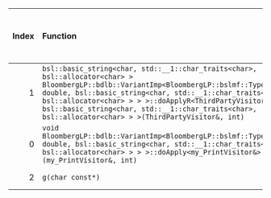 |   Index | Function                                                                                                                                                                                                                                                                                                                                                                   |   Difference in number of lines |   Function size difference in bytes | Disassembly                                                             | Number of lines in assumed build   | Number of bytes in assumed build   | Number of lines in ignored build   | Number of bytes in ignored build   |
|--------:|:---------------------------------------------------------------------------------------------------------------------------------------------------------------------------------------------------------------------------------------------------------------------------------------------------------------------------------------------------------------------------|--------------------------------:|------------------------------------:|:------------------------------------------------------------------------|:-----------------------------------|:-----------------------------------|:-----------------------------------|:-----------------------------------|
|       1 | `bsl::basic_string<char, std::__1::char_traits<char>, bsl::allocator<char> > BloombergLP::bdlb::VariantImp<BloombergLP::bslmf::TypeList<int, double, bsl::basic_string<char, std::__1::char_traits<char>, bsl::allocator<char> > > >::doApplyR<ThirdPartyVisitor&, bsl::basic_string<char, std::__1::char_traits<char>, bsl::allocator<char> > >(ThirdPartyVisitor&, int)` |                             -13 |                                 -64 | [Assumed](1.assume.s.txt), [Ignored](1.none.s.txt), [Diff](1.diff.html) | 1,408                              | 5,186,672                          | 1,472                              | 5,155,312                          |
|       0 | `void BloombergLP::bdlb::VariantImp<BloombergLP::bslmf::TypeList<int, double, bsl::basic_string<char, std::__1::char_traits<char>, bsl::allocator<char> > > >::doApply<my_PrintVisitor&>(my_PrintVisitor&, int)`                                                                                                                                                           |                              -2 |                                   0 | [Assumed](0.assume.s.txt), [Ignored](0.none.s.txt), [Diff](0.diff.html) | 64                                 | 5,185,936                          | 64                                 | 5,154,576                          |
|       2 | `g(char const*)`                                                                                                                                                                                                                                                                                                                                                           |                             -35 |                                -112 | [Assumed](2.assume.s.txt), [Ignored](2.none.s.txt), [Diff](2.diff.html) | 272                                | 4,218,576                          | 384                                | 4,219,280                          |
